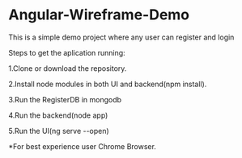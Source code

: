 # Angular-Wireframe-Demo
This is a simple demo project where any user can register and login

Steps to get the aplication running:

1.Clone or download the repository.

2.Install node modules in both UI and backend(npm install).

3.Run the RegisterDB in mongodb

4.Run the backend(node app)

5.Run the UI(ng serve --open)


*For best experience user Chrome Browser.
